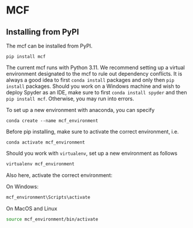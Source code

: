 # MCF

## Installing from PyPI

The mcf can be installed from PyPI. 

```
pip install mcf
```

The current mcf runs with Python 3.11. We recommend setting up a virtual environment designated to the mcf to rule out dependency conflicts. It is always a good idea to first ``conda install`` packages and only then ``pip install`` packages. Should you work on a Windows machine and wish to deploy Spyder as an IDE, make sure to first ``conda install spyder`` and then ``pip install mcf``. Otherwise, you may run into errors. 

To set up a new environment with anaconda, you can specify


```conda
conda create --name mcf_environment
```


Before pip installing, make sure to activate the correct environment, i.e.

```conda
conda activate mcf_environment
```

Should you work with ``virtualenv``, set up a new environment as follows

```bash
virtualenv mcf_environment
```

Also here, activate the correct environment:

On Windows:

```bash
mcf_environment\Scripts\activate
```

On MacOS and Linux

```bash
source mcf_environment/bin/activate
```
